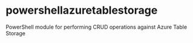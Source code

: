 # powershellazuretablestorage
PowerShell module for performing CRUD operations against Azure Table Storage
